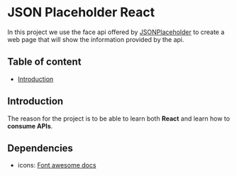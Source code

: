 # JSON Placeholder React

In this project we use the face api offered by [JSONPlaceholder](https://jsonplaceholder.typicode.com/) to create a web page that will show the information provided by the api.

## Table of content

- [Introduction](#introduction)

## Introduction

The reason for the project is to be able to learn both **React** and learn how to **consume APIs**.

## Dependencies

- icons: [Font awesome docs](https://docs.fontawesome.com/web/use-with/react/)
